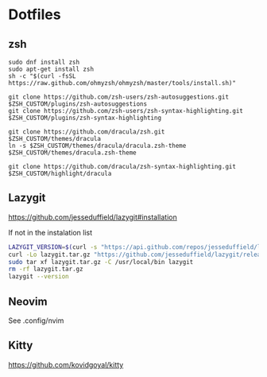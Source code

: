 # Dotfiles

## zsh
```
sudo dnf install zsh
sudo apt-get install zsh
sh -c "$(curl -fsSL https://raw.github.com/ohmyzsh/ohmyzsh/master/tools/install.sh)"

git clone https://github.com/zsh-users/zsh-autosuggestions.git $ZSH_CUSTOM/plugins/zsh-autosuggestions
git clone https://github.com/zsh-users/zsh-syntax-highlighting.git $ZSH_CUSTOM/plugins/zsh-syntax-highlighting

git clone https://github.com/dracula/zsh.git $ZSH_CUSTOM/themes/dracula
ln -s $ZSH_CUSTOM/themes/dracula/dracula.zsh-theme $ZSH_CUSTOM/themes/dracula.zsh-theme

git clone https://github.com/dracula/zsh-syntax-highlighting.git $ZSH_CUSTOM/highlight/dracula
```

## Lazygit
https://github.com/jesseduffield/lazygit#installation

If not in the instalation list
```sh
LAZYGIT_VERSION=$(curl -s "https://api.github.com/repos/jesseduffield/lazygit/releases/latest" | grep -Po '"tag_name": "v\K[0-9.]+')
curl -Lo lazygit.tar.gz "https://github.com/jesseduffield/lazygit/releases/latest/download/lazygit_${LAZYGIT_VERSION}_Linux_x86_64.tar.gz"
sudo tar xf lazygit.tar.gz -C /usr/local/bin lazygit
rm -rf lazygit.tar.gz
lazygit --version
```

## Neovim
See .config/nvim

## Kitty
https://github.com/kovidgoyal/kitty


